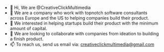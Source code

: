 - 👋 Hi, We are @CreativeClickMultimedia
- 👀 We are a company who work with topnotch software consultants across Europe and the US to helping companies build their product. 
- 🌱 We interested in helping startups build their product with the minimum amount of capital.
- 💞️ We are looking to collaborate with companies from ideation to building a finish product.
- 📫 To reach us, send us email via: creativeclickmultimedia@gmail.com

<!---
CreativeClickMultimedia/CreativeClickMultimedia is a ✨ special ✨ repository because its `README.md` (this file) appears on your GitHub profile.
You can click the Preview link to take a look at your changes.
--->
